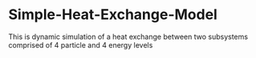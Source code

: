 # Simple-Heat-Exchange-Model
This is dynamic simulation of a heat exchange between two subsystems comprised of 4 particle and 4 energy levels
